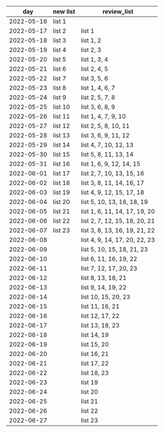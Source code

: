 | day     | new list    | review_list    |
| ---- | ---- | ---- |
| 2022-05-16   | list 1    |     |
| 2022-05-17   | list 2    | list 1    |
| 2022-05-18   | list 3    | list 1, 2    |
| 2022-05-19   | list 4    | list 2, 3    |
| 2022-05-20   | list 5    | list 1, 3, 4    |
| 2022-05-21   | list 6    | list 2, 4, 5    |
| 2022-05-22   | list 7    | list 3, 5, 6    |
| 2022-05-23   | list 8    | list 1, 4, 6, 7    |
| 2022-05-24   | list 9    | list 2, 5, 7, 8    |
| 2022-05-25   | list 10    | list 3, 6, 8, 9    |
| 2022-05-26   | list 11    | list 1, 4, 7, 9, 10    |
| 2022-05-27   | list 12    | list 2, 5, 8, 10, 11    |
| 2022-05-28   | list 13    | list 3, 6, 9, 11, 12    |
| 2022-05-29   | list 14    | list 4, 7, 10, 12, 13    |
| 2022-05-30   | list 15    | list 5, 8, 11, 13, 14    |
| 2022-05-31   | list 16    | list 1, 6, 9, 12, 14, 15    |
| 2022-06-01   | list 17    | list 2, 7, 10, 13, 15, 16    |
| 2022-06-02   | list 18    | list 3, 8, 11, 14, 16, 17    |
| 2022-06-03   | list 19    | list 4, 9, 12, 15, 17, 18    |
| 2022-06-04   | list 20    | list 5, 10, 13, 16, 18, 19    |
| 2022-06-05   | list 21    | list 1, 6, 11, 14, 17, 19, 20    |
| 2022-06-06   | list 22    | list 2, 7, 12, 15, 18, 20, 21    |
| 2022-06-07   | list 23    | list 3, 8, 13, 16, 19, 21, 22    |
| 2022-06-08   |     | list 4, 9, 14, 17, 20, 22, 23    |
| 2022-06-09   |     | list 5, 10, 15, 18, 21, 23    |
| 2022-06-10   |     | list 6, 11, 16, 19, 22    |
| 2022-06-11   |     | list 7, 12, 17, 20, 23    |
| 2022-06-12   |     | list 8, 13, 18, 21    |
| 2022-06-13   |     | list 9, 14, 19, 22    |
| 2022-06-14   |     | list 10, 15, 20, 23    |
| 2022-06-15   |     | list 11, 16, 21    |
| 2022-06-16   |     | list 12, 17, 22    |
| 2022-06-17   |     | list 13, 18, 23    |
| 2022-06-18   |     | list 14, 19    |
| 2022-06-19   |     | list 15, 20    |
| 2022-06-20   |     | list 16, 21    |
| 2022-06-21   |     | list 17, 22    |
| 2022-06-22   |     | list 18, 23    |
| 2022-06-23   |     | list 19    |
| 2022-06-24   |     | list 20    |
| 2022-06-25   |     | list 21    |
| 2022-06-26   |     | list 22    |
| 2022-06-27   |     | list 23    |

